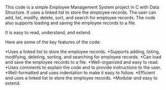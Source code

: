 This code is a simple Employee Management System project in C with Data Structure. It uses a linked list to store the employee records. The user can add, list, modify, delete, sort, and search for employee records. The code also supports loading and saving the employee records to a file.

It is easy to read, understand, and extend.

Here are some of the key features of the code:

*Uses a linked list to store the employee records.
*Supports adding, listing, modifying, deleting, sorting, and searching for employee records.
*Can load and save the employee records to a file.
*Well-organized and easy to read.
*Uses comments to explain the code and to provide instructions to the user.
*Well-formatted and uses indentation to make it easy to follow.
*Efficient and uses a linked list to store the employee records.
*Modular and easy to extend.
